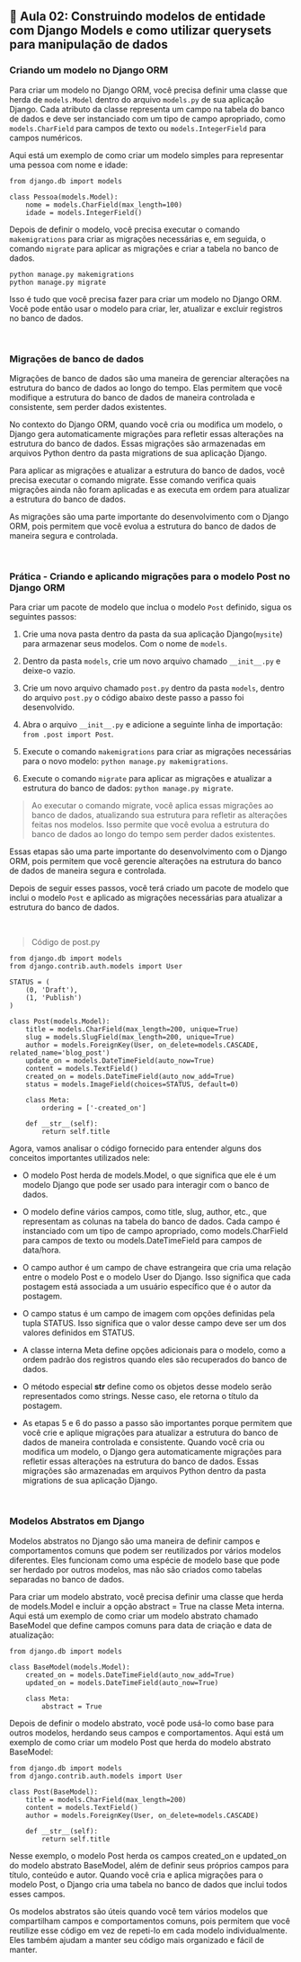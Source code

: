 ## 📝 Aula 02: Construindo modelos de entidade com Django Models e como utilizar querysets para manipulação de dados
### Criando um modelo no Django ORM
Para criar um modelo no Django ORM, você precisa definir uma classe que herda de ``models.Model`` dentro do arquivo ``models.py`` de sua aplicação Django. Cada atributo da classe representa um campo na tabela do banco de dados e deve ser instanciado com um tipo de campo apropriado, como ``models.CharField`` para campos de texto ou ``models.IntegerField`` para campos numéricos.

Aqui está um exemplo de como criar um modelo simples para representar uma pessoa com nome e idade:

```
from django.db import models

class Pessoa(models.Model):
    nome = models.CharField(max_length=100)
    idade = models.IntegerField()
```

Depois de definir o modelo, você precisa executar o comando ``makemigrations`` para criar as migrações necessárias e, em seguida, o comando ``migrate`` para aplicar as migrações e criar a tabela no banco de dados.

```
python manage.py makemigrations
python manage.py migrate
```

Isso é tudo que você precisa fazer para criar um modelo no Django ORM. Você pode então usar o modelo para criar, ler, atualizar e excluir registros no banco de dados.

<br>

### Migrações de banco de dados
Migrações de banco de dados são uma maneira de gerenciar alterações na estrutura do banco de dados ao longo do tempo. Elas permitem que você modifique a estrutura do banco de dados de maneira controlada e consistente, sem perder dados existentes.

No contexto do Django ORM, quando você cria ou modifica um modelo, o Django gera automaticamente migrações para refletir essas alterações na estrutura do banco de dados. Essas migrações são armazenadas em arquivos Python dentro da pasta migrations de sua aplicação Django.

Para aplicar as migrações e atualizar a estrutura do banco de dados, você precisa executar o comando migrate. Esse comando verifica quais migrações ainda não foram aplicadas e as executa em ordem para atualizar a estrutura do banco de dados.

As migrações são uma parte importante do desenvolvimento com o Django ORM, pois permitem que você evolua a estrutura do banco de dados de maneira segura e controlada.

<br>

### Prática - Criando e aplicando migrações para o modelo Post no Django ORM
Para criar um pacote de modelo que inclua o modelo ``Post`` definido, sigua os seguintes passos:

1. Crie uma nova pasta dentro da pasta da sua aplicação Django(``mysite``) para armazenar seus modelos. Com o nome de ``models``.

2. Dentro da pasta ``models``, crie um novo arquivo chamado ``__init__.py`` e deixe-o vazio.

3. Crie um novo arquivo chamado ``post.py`` dentro da pasta ``models``, dentro do arquivo ``post.py`` o código abaixo deste passo a passo foi desenvolvido.

4. Abra o arquivo ``__init__.py`` e adicione a seguinte linha de importação: ``from .post import Post``.

5. Execute o comando ``makemigrations`` para criar as migrações necessárias para o novo modelo: ``python manage.py makemigrations``.

6. Execute o comando ``migrate`` para aplicar as migrações e atualizar a estrutura do banco de dados: ``python manage.py migrate``.

> Ao executar o comando migrate, você aplica essas migrações ao banco de dados, atualizando sua estrutura para refletir as alterações feitas nos modelos. Isso permite que você evolua a estrutura do banco de dados ao longo do tempo sem perder dados existentes.

Essas etapas são uma parte importante do desenvolvimento com o Django ORM, pois permitem que você gerencie alterações na estrutura do banco de dados de maneira segura e controlada.

Depois de seguir esses passos, você terá criado um pacote de modelo que inclui o modelo ``Post`` e aplicado as migrações necessárias para atualizar a estrutura do banco de dados.

<br>

 > Código de post.py
```
from django.db import models
from django.contrib.auth.models import User

STATUS = (
    (0, 'Draft'),
    (1, 'Publish')
)

class Post(models.Model):
    title = models.CharField(max_length=200, unique=True)
    slug = models.SlugField(max_length=200, unique=True)
    author = models.ForeignKey(User, on_delete=models.CASCADE, related_name='blog_post')
    update_on = models.DateTimeField(auto_now=True)
    content = models.TextField()
    created_on = models.DateTimeField(auto_now_add=True)
    status = models.ImageField(choices=STATUS, default=0)

    class Meta:
        ordering = ['-created_on']

    def __str__(self):
        return self.title
```

Agora, vamos analisar o código fornecido para entender alguns dos conceitos importantes utilizados nele:

- O modelo Post herda de models.Model, o que significa que ele é um modelo Django que pode ser usado para interagir com o banco de dados.

- O modelo define vários campos, como title, slug, author, etc., que representam as colunas na tabela do banco de dados. Cada campo é instanciado com um tipo de campo apropriado, como models.CharField para campos de texto ou models.DateTimeField para campos de data/hora.

- O campo author é um campo de chave estrangeira que cria uma relação entre o modelo Post e o modelo User do Django. Isso significa que cada postagem está associada a um usuário específico que é o autor da postagem.

- O campo status é um campo de imagem com opções definidas pela tupla STATUS. Isso significa que o valor desse campo deve ser um dos valores definidos em STATUS.

- A classe interna Meta define opções adicionais para o modelo, como a ordem padrão dos registros quando eles são recuperados do banco de dados.

- O método especial __str__ define como os objetos desse modelo serão representados como strings. Nesse caso, ele retorna o título da postagem.

- As etapas 5 e 6 do passo a passo são importantes porque permitem que você crie e aplique migrações para atualizar a estrutura do banco de dados de maneira controlada e consistente. Quando você cria ou modifica um modelo, o Django gera automaticamente migrações para refletir essas alterações na estrutura do banco de dados. Essas migrações são armazenadas em arquivos Python dentro da pasta migrations de sua aplicação Django.

<br>

### Modelos Abstratos em Django
Modelos abstratos no Django são uma maneira de definir campos e comportamentos comuns que podem ser reutilizados por vários modelos diferentes. Eles funcionam como uma espécie de modelo base que pode ser herdado por outros modelos, mas não são criados como tabelas separadas no banco de dados.

Para criar um modelo abstrato, você precisa definir uma classe que herda de models.Model e incluir a opção abstract = True na classe Meta interna. Aqui está um exemplo de como criar um modelo abstrato chamado BaseModel que define campos comuns para data de criação e data de atualização:

```
from django.db import models

class BaseModel(models.Model):
    created_on = models.DateTimeField(auto_now_add=True)
    updated_on = models.DateTimeField(auto_now=True)

    class Meta:
        abstract = True
```

Depois de definir o modelo abstrato, você pode usá-lo como base para outros modelos, herdando seus campos e comportamentos. Aqui está um exemplo de como criar um modelo Post que herda do modelo abstrato BaseModel:

```
from django.db import models
from django.contrib.auth.models import User

class Post(BaseModel):
    title = models.CharField(max_length=200)
    content = models.TextField()
    author = models.ForeignKey(User, on_delete=models.CASCADE)

    def __str__(self):
        return self.title
```

Nesse exemplo, o modelo Post herda os campos created_on e updated_on do modelo abstrato BaseModel, além de definir seus próprios campos para título, conteúdo e autor. Quando você cria e aplica migrações para o modelo Post, o Django cria uma tabela no banco de dados que inclui todos esses campos.

Os modelos abstratos são úteis quando você tem vários modelos que compartilham campos e comportamentos comuns, pois permitem que você reutilize esse código em vez de repeti-lo em cada modelo individualmente. Eles também ajudam a manter seu código mais organizado e fácil de manter.